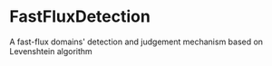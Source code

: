 # FastFluxDetection
A fast-flux domains' detection and judgement mechanism based on Levenshtein algorithm
